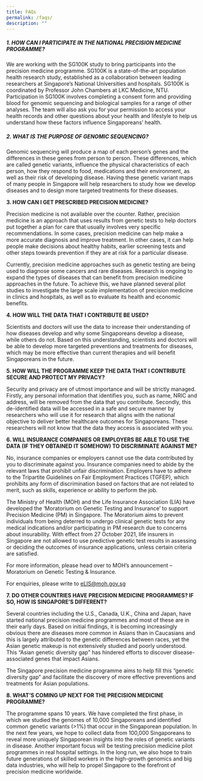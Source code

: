 ```yaml
---
title: FAQs
permalink: /faqs/
description: ""
---
```

##### 1.  HOW CAN I PARTICIPATE IN THE NATIONAL PRECISION MEDICINE PROGRAMME?

We are working with the SG100K study to bring participants into the precision medicine programme. SG100K is a state-of-the-art population health research study, established as a collaboration between leading researchers at Singapore’s National Universities and hospitals. SG100K is coordinated by Professor John Chambers at LKC Medicine, NTU. Participation in SG100K involves completing a consent form and providing blood for genomic sequencing and biological samples for a range of other analyses. The team will also ask you for your permission to access your health records and other questions about your health and lifestyle to help us understand how these factors influence Singaporeans’ health.

##### 2. WHAT IS THE PURPOSE OF GENOMIC SEQUENCING?

Genomic sequencing will produce a map of each person’s genes and the differences in these genes from person to person. These differences, which are called genetic variants, influence the physical characteristics of each person, how they respond to food, medications and their environment, as well as their risk of developing disease. Having these genetic variant maps of many people in Singapore will help researchers to study how we develop diseases and to design more targeted treatments for these diseases.

**3. HOW CAN I GET PRESCRIBED PRECISION MEDICINE?**

Precision medicine is not available over the counter. Rather, precision medicine is an approach that uses results from genetic tests to help doctors put together a plan for care that usually involves very specific recommendations. In some cases, precision medicine can help make a more accurate diagnosis and improve treatment. In other cases, it can help people make decisions about healthy habits, earlier screening tests and other steps towards prevention if they are at risk for a particular disease.

Currently, precision medicine approaches such as genetic testing are being used to diagnose some cancers and rare diseases. Research is ongoing to expand the types of diseases that can benefit from precision medicine approaches in the future. To achieve this, we have planned several pilot studies to investigate the large scale implementation of precision medicine in clinics and hospitals, as well as to evaluate its health and economic benefits.

**4. HOW WILL THE DATA THAT I CONTRIBUTE BE USED?**

Scientists and doctors will use the data to increase their understanding of how diseases develop and why some Singaporeans develop a disease, while others do not. Based on this understanding, scientists and doctors will be able to develop more targeted preventions and treatments for diseases, which may be more effective than current therapies and will benefit Singaporeans in the future.

**5. HOW WILL THE PROGRAMME KEEP THE DATA THAT I CONTRIBUTE SECURE AND PROTECT MY PRIVACY?**

Security and privacy are of utmost importance and will be strictly managed. Firstly, any personal information that identifies you, such as name, NRIC and address, will be removed from the data that you contribute. Secondly, this de-identified data will be accessed in a safe and secure manner by researchers who will use it for research that aligns with the national objective to deliver better healthcare outcomes for Singaporeans. These researchers will not know that the data they access is associated with you.

**6. WILL INSURANCE COMPANIES OR EMPLOYERS BE ABLE TO USE THE DATA (IF THEY OBTAINED IT SOMEHOW) TO DISCRIMINATE AGAINST ME?**

No, insurance companies or employers cannot use the data contributed by you to discriminate against you. Insurance companies need to abide by the relevant laws that prohibit unfair discrimination. Employers have to adhere to the Tripartite Guidelines on Fair Employment Practices (TGFEP), which prohibits any form of discrimination based on factors that are not related to merit, such as skills, experience or ability to perform the job.

The Ministry of Health (MOH) and the Life Insurance Association (LIA) have developed the ‘Moratorium on Genetic Testing and Insurance’ to support Precision Medicine (PM) in Singapore. The Moratorium aims to prevent individuals from being deterred to undergo clinical genetic tests for any medical indications and/or participating in PM research due to concerns about insurability. With effect from 27 October 2021, life insurers in Singapore are not allowed to use predictive genetic test results in assessing or deciding the outcomes of insurance applications, unless certain criteria are satisfied.

For more information, please head over to  MOH’s announcement – Moratorium on Genetic Testing & Insurance.

For enquiries, please write to eLIS@moh.gov.sg

**7. DO OTHER COUNTRIES HAVE PRECISION MEDICINE PROGRAMMES? IF SO, HOW IS SINGAPORE’S DIFFERENT?**

Several countries including the U.S., Canada, U.K., China and Japan, have started national precision medicine programmes and most of these are in their early days. Based on initial findings, it is becoming increasingly obvious there are diseases more common in Asians than in Caucasians and this is largely attributed to the genetic differences between races, yet the Asian genetic makeup is not extensively studied and poorly understood. This “Asian genetic diversity gap” has hindered efforts to discover disease-associated genes that impact Asians.

The Singapore precision medicine programme aims to help fill this “genetic diversity gap” and facilitate the discovery of more effective preventions and treatments for Asian populations.

**8. WHAT’S COMING UP NEXT FOR THE PRECISION MEDICINE PROGRAMME?**

The programme spans 10 years. We have completed the first phase, in which we studied the genomes of 10,000 Singaporeans and identified common genetic variants (>1%) that occur in the Singaporean population. In the next few years, we hope to collect data from 100,000 Singaporeans to reveal more uniquely Singaporean insights into the roles of genetic variants in disease. Another important focus will be testing precision medicine pilot programmes in real hospital settings. In the long run, we also hope to train future generations of skilled workers in the high-growth genomics and big data industries, who will help to propel Singapore to the forefront of precision medicine worldwide.